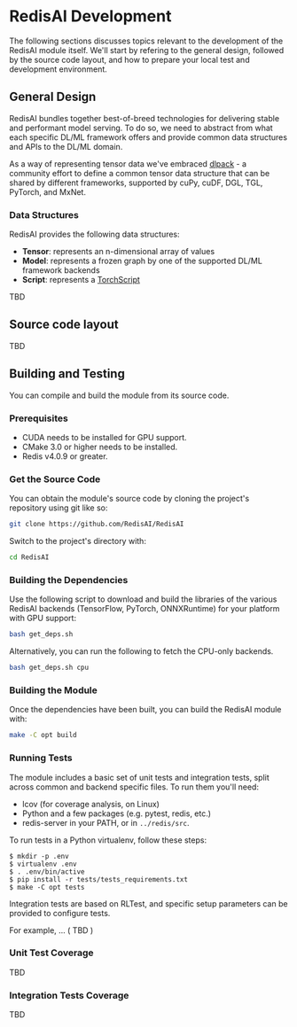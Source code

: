 # RedisAI Development

The following sections discusses topics relevant to the development of the RedisAI module itself. We'll start by refering to the general design, followed by the source code layout, and how to prepare your local test and development environment.

## General Design

RedisAI bundles together best-of-breed technologies for delivering stable and performant model serving. To do so, we need to abstract from what each specific DL/ML framework offers and provide common data structures and APIs to the DL/ML domain. 


As a way of representing tensor data we've embraced [dlpack](https://github.com/dmlc/dlpack) - a community effort to define a common tensor data structure that can be shared by different frameworks, supported by cuPy, cuDF, DGL, TGL, PyTorch, and MxNet.

### Data Structures
RedisAI provides the following data structures:

* **Tensor**: represents an n-dimensional array of values
* **Model**: represents a frozen graph by one of the supported DL/ML framework backends
* **Script**: represents a [TorchScript](https://pytorch.org/docs/stable/jit.html)

TBD

## Source code layout

TBD

## Building and Testing
You can compile and build the module from its source code.

### Prerequisites
* CUDA needs to be installed for GPU support.
* CMake 3.0 or higher needs to be installed.
* Redis v4.0.9 or greater.

### Get the Source Code
You can obtain the module's source code by cloning the project's repository using git like so:

```sh
git clone https://github.com/RedisAI/RedisAI
```

Switch to the project's directory with:

```sh
cd RedisAI
```

### Building the Dependencies
Use the following script to download and build the libraries of the various RedisAI backends (TensorFlow, PyTorch, ONNXRuntime) for your platform with GPU support:

```sh
bash get_deps.sh
```

Alternatively, you can run the following to fetch the CPU-only backends.

```sh
bash get_deps.sh cpu
```

### Building the Module
Once the dependencies have been built, you can build the RedisAI module with:

```sh
make -C opt build
```

### Running Tests

The module includes a basic set of unit tests and integration tests, split across common and backend specific files. To run
them you'll need:

* lcov (for coverage analysis, on Linux)
* Python and a few packages (e.g. pytest, redis, etc.)
* redis-server in your PATH, or in `../redis/src`.

To run tests in a Python virtualenv, follow these steps:

    $ mkdir -p .env
    $ virtualenv .env
    $ . .env/bin/active
    $ pip install -r tests/tests_requirements.txt
    $ make -C opt tests

Integration tests are based on RLTest, and specific setup parameters can be provided
to configure tests.

For example, ... ( TBD )

### Unit Test Coverage

TBD

### Integration Tests Coverage

TBD 

